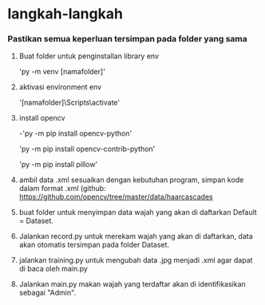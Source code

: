 <h1> langkah-langkah</h1>
<h3> Pastikan semua keperluan tersimpan pada folder yang sama</h3>
<p>
	
1. Buat folder untuk penginstallan library env
	<p>'py -m venv [namafolder]'<p>

2. aktivasi environment env
   	<p>'[namafolder]\Scripts\activate'<p>

3. install opencv
	<p>-'py -m pip install opencv-python'<p>
	<p>'py -m pip install opencv-contrib-python'<p>
	<p>'py -m pip install pillow'<p>

5. ambil data .xml sesuaikan dengan kebutuhan program, simpan kode dalam
  format .xml (github: https://github.com/opencv/tree/master/data/haarcascades

6. buat folder untuk menyimpan data wajah yang akan di daftarkan Default = Dataset.

7. Jalankan record.py untuk merekam wajah yang akan di daftarkan, data akan otomatis tersimpan pada folder Dataset.

8. jalankan training.py untuk mengubah data .jpg menjadi .xml agar dapat di baca oleh main.py

9. Jalankan main.py makan wajah yang terdaftar akan di identifikasikan sebagai "Admin".

</p>
